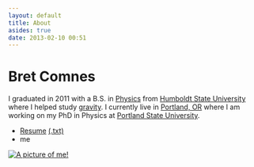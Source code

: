 ```yaml
---
layout: default
title: About
asides: true
date: 2013-02-10 00:51
---
```

<div itemscope itemtype="http://schema.org/Person">
<h1 itemprop="name">Bret Comnes</h1>
<p itemprop="description">I graduated in 2011 with a B.S. in <a href="http://www.humboldt.edu/physics/">Physics</a> from <span itemprop="alumniOf" itemscope itemtype="http://schema.org/EducationalOrganization"><a itemprop="url" href="http://www.humboldt.edu/" >Humboldt State University</a></span> where I helped study <a href="http://www.humboldt.edu/physics/gravitational-lab.html">gravity</a>.  I currently live in <span itemprop="homeLocation" itemscope itemtype="http://schema.org/Residence"><a itemprop="map" href="https://maps.google.com/maps?q=Portland+OR">Portland, OR</a></span> where I am working on my PhD in Physics at <span itemprop="alumniOf" itemscope itemtype="http://schema.org/EducationalOrganization"><a href="http://pdx.edu" itemprop="url">Portland State University</a></span>.</p>

<ul>
<li><a href="/assets/resume/Bret_Comnes_CV_Public.pdf">Resume</a> <a href="/assets/resume/Bret-Comnes-Public.txt">(.txt)</a></li>
<li><i class="icon-envelope"></i> <script type="text/javascript" src="/assets/js/email.js" itemprop="email" > </script> me</li>
</ul>

<a href="http://www.flickr.com/photos/bretc/">
<img itemprop="image" src="http://www.gravatar.com/avatar/8d8b82740cb7ca994449cccd1dfdef5f?s=200" class="img-polaroid" alt="A picture of me!">
</a>
</div>